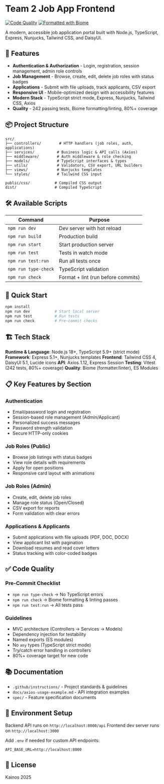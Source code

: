 # Team 2 Job App Frontend

[![Code Quality](https://github.com/ChrisThompsonK/team2-job-app-frontend/actions/workflows/code-quality.yml/badge.svg)](https://github.com/ChrisThompsonK/team2-job-app-frontend/actions/workflows/code-quality.yml) [![Formatted with Biome](https://img.shields.io/badge/Formatted_with-Biome-60a5fa?style=flat&logo=biome)](https://biomejs.dev/)

A modern, accessible job application portal built with Node.js, TypeScript, Express, Nunjucks, Tailwind CSS, and DaisyUI.

## 🚀 Features
- **Authentication & Authorization** - Login, registration, session management, admin role controls
- **Job Management** - Browse, create, edit, delete job roles with status badges
- **Applications** - Submit with file uploads, track applicants, CSV export
- **Responsive UI** - Mobile-optimized design with accessibility features
- **Modern Stack** - TypeScript strict mode, Express, Nunjucks, Tailwind CSS, Axios
- **Quality** - 242 passing tests, Biome formatting/linting, 80%+ coverage

## 📦 Project Structure
```
src/
├── controllers/        # HTTP handlers (job roles, auth, applications)
├── services/          # Business logic & API calls (Axios)
├── middleware/        # Auth middleware & role checking
├── models/            # TypeScript interfaces & types
├── utils/             # Validators, CSV export, URL builders
├── views/             # Nunjucks templates
└── styles/            # Tailwind CSS input

public/css/           # Compiled CSS output
dist/                 # Compiled TypeScript
```

## 🛠️ Available Scripts

| Command | Purpose |
|---------|---------|
| `npm run dev` | Dev server with hot reload |
| `npm run build` | Production build |
| `npm run start` | Start production server |
| `npm run test` | Tests in watch mode |
| `npm run test:run` | Run all tests once |
| `npm run type-check` | TypeScript validation |
| `npm run check` | Format + lint (run before commits) |

## 🔧 Quick Start
```bash
npm install
npm run dev           # Start local server
npm run test          # Run tests
npm run check         # Pre-commit checks
```

## 🏗️ Tech Stack

**Runtime & Language**: Node.js 18+, TypeScript 5.9+ (strict mode)
**Framework**: Express 5.1+, Nunjucks templates
**Frontend**: Tailwind CSS 4, DaisyUI 5.1, Lucide icons
**API**: Axios 1.12, Express Session
**Testing**: Vitest (242 tests, 80%+ coverage)
**Quality**: Biome (formatter/linter), ES Modules

## 📋 Key Features by Section

### Authentication
- Email/password login and registration
- Session-based role management (Admin/Applicant)
- Personalized success messages
- Password strength validation
- Secure HTTP-only cookies

### Job Roles (Public)
- Browse job listings with status badges
- View role details with requirements
- Apply for open positions
- Responsive card layout with animations

### Job Roles (Admin)
- Create, edit, delete job roles
- Manage role status (Open/Closed)
- CSV export for reports
- Form validation with clear errors

### Applications & Applicants
- Submit applications with file uploads (PDF, DOC, DOCX)
- View applicant list with pagination
- Download resumes and read cover letters
- Status tracking with color-coded badges

## ✅ Code Quality

### Pre-Commit Checklist
- `npm run type-check` → No TypeScript errors
- `npm run check` → Biome formatting & linting passes
- `npm run test:run` → All tests pass

### Guidelines
- MVC architecture (Controllers → Services → Models)
- Dependency injection for testability
- Named exports (ES modules)
- No `any` types (TypeScript strict mode)
- Try/catch error handling in controllers
- 80%+ coverage target for new code

## 📚 Documentation
- `.github/instructions/` - Project standards & guidelines
- `docs/axios-usage-example.md` - API integration examples
- `spec/` - Feature specification documents

## 🔐 Environment Setup

Backend API runs on `http://localhost:8000/api`
Frontend dev server runs on `http://localhost:3000`

Add `.env` if needed for custom API endpoints:
```
API_BASE_URL=http://localhost:8000
```

## 📝 License
Kainos 2025
